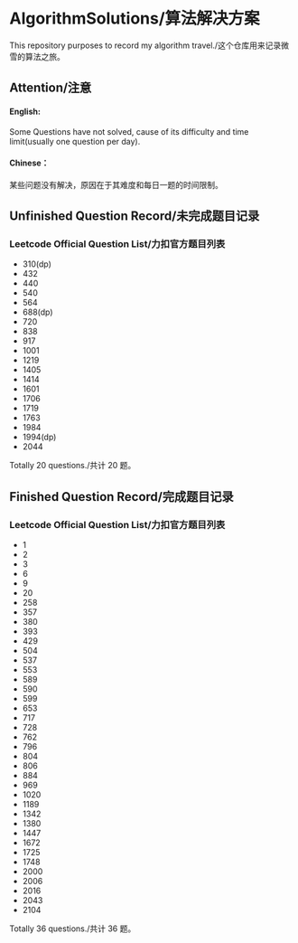 # AlgorithmSolutions/算法解决方案
This repository purposes to record my algorithm travel./这个仓库用来记录微雪的算法之旅。

## Attention/注意

#### English:
Some Questions have not solved, cause of its difficulty and time limit(usually one question per day).

#### Chinese：
某些问题没有解决，原因在于其难度和每日一题的时间限制。

## Unfinished Question Record/未完成题目记录

### Leetcode Official Question List/力扣官方题目列表

- 310(dp)
- 432
- 440
- 540
- 564
- 688(dp)
- 720
- 838
- 917
- 1001
- 1219
- 1405
- 1414
- 1601
- 1706
- 1719
- 1763
- 1984
- 1994(dp)
- 2044

Totally 20 questions./共计 20 题。

## Finished Question Record/完成题目记录

### Leetcode Official Question List/力扣官方题目列表

- 1
- 2
- 3
- 6
- 9
- 20
- 258
- 357
- 380
- 393
- 429
- 504
- 537
- 553
- 589
- 590
- 599
- 653
- 717
- 728
- 762
- 796
- 804
- 806
- 884
- 969
- 1020
- 1189
- 1342
- 1380
- 1447
- 1672
- 1725
- 1748
- 2000
- 2006
- 2016
- 2043
- 2104

Totally 36 questions./共计 36 题。